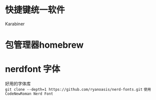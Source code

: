 # 快捷键统一软件
Karabiner
# 包管理器homebrew


# nerdfont 字体
好用的字体库  
`git clone --depth=1 https://github.com/ryanoasis/nerd-fonts.git`
`使用CodeNewRoman Nerd Font`
